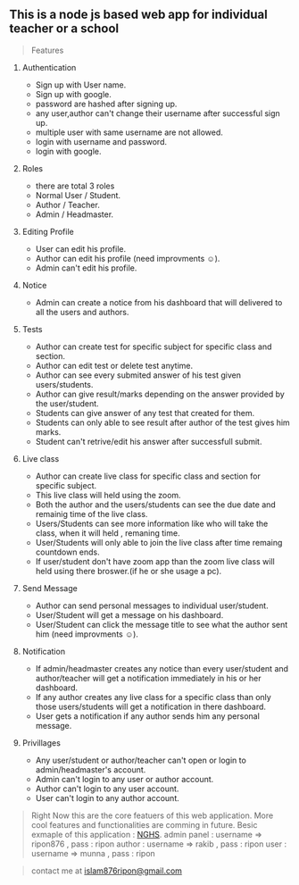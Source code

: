 ## This is a node js based web app for individual teacher or a school

> Features 

1. Authentication 
   - Sign up with User name.
   - Sign up with google.
   - password are hashed after signing up.
   - any user,author can't change their username after successful sign up.
   - multiple user with same username are not allowed.
   - login with username and password.
   - login with google.

2. Roles
   - there are total 3 roles
    - Normal User / Student.
    - Author / Teacher.
    - Admin / Headmaster.

3. Editing Profile
   - User can edit his profile.  
   - Author can edit his profile (need improvments :relaxed:).
   - Admin can't edit his profile.

4. Notice
   - Admin can create a notice from his dashboard that will delivered to all the users and authors.

5. Tests
   - Author can create test for specific subject for specific class and section.
   - Author can edit test or delete test anytime.
   - Author can see every submited answer of his test given users/students.
   - Author can give result/marks depending on the answer provided by the user/student.
   - Students can give answer of any test that created for them.
   - Students can only able to see result after author of the test gives him marks.
   - Student can't retrive/edit his answer after successfull submit.

6. Live class
   - Author can create live class for specific class and section for specific subject.
   - This live class will held using the zoom.
   - Both the author and the users/students can see the due date and remainig time of the live class.
   - Users/Students can see more information like who will take the class, when it will held , remaning time.
   - User/Students will only able to join the live class after time remaing countdown ends.
   - If user/student don't have zoom app than the zoom live class will held using there broswer.(if he or she usage a pc).

7. Send Message
   - Author can send personal messages to individual user/student.
   - User/Student will get a message on his dashboard.
   - User/Student can click the message title to see what the author sent him (need improvments :relaxed:).

7. Notification
   - If admin/headmaster creates any notice than every user/student and author/teacher will get a notification immediately in his or her dashboard.
   - If any author creates any live class for a specific class than only those users/students will get a notification in there dashboard.
   - User gets a notification if any author sends him any personal message.

8. Privillages
   - Any user/student or author/teacher can't open or login to  admin/headmaster's account.
   - Admin can't login to any user or author account.
   - Author can't login to any user account.
   - User can't login to any author account.


> Right Now this are the core featuers of this web application. More cool features and functionalities are comming in future. Besic exmaple of this application : [NGHS](https://afternoon-citadel-20931.herokuapp.com). 
> admin panel : username => ripon876 , pass : ripon
> author : username => rakib , pass : ripon
> user : username => munna , pass : ripon

> contact me at islam876ripon@gmail.com
